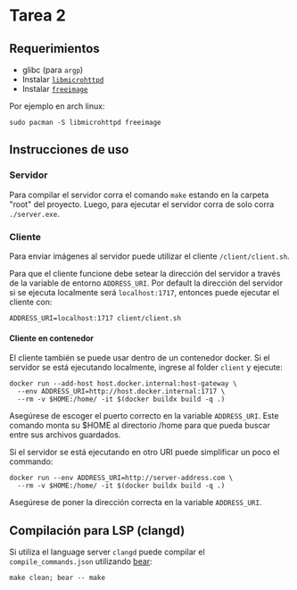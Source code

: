 # Tarea 2

## Requerimientos
- glibc (para `argp`)
- Instalar [`libmicrohttpd`](https://www.gnu.org/software/libmicrohttpd/)
- Instalar [`freeimage`](https://freeimage.sourceforge.io/)

Por ejemplo en arch linux:
```
sudo pacman -S libmicrohttpd freeimage
```

## Instrucciones de uso

### Servidor
Para compilar el servidor corra el comando `make` estando en la carpeta "root" del proyecto. Luego, para ejecutar el servidor corra de solo corra `./server.exe`.

### Cliente
Para enviar imágenes al servidor puede utilizar el cliente `/client/client.sh`.

Para que el cliente funcione debe setear la dirección del servidor a través de la variable de entorno `ADDRESS_URI`.
Por default la dirección del servidor si se ejecuta localmente será `localhost:1717`, entonces puede ejecutar el cliente con:

```
ADDRESS_URI=localhost:1717 client/client.sh
```

#### Cliente en contenedor
El cliente también se puede usar dentro de un contenedor docker.
Si el servidor se está ejecutando localmente, ingrese al folder `client` y ejecute:

```
docker run --add-host host.docker.internal:host-gateway \
  --env ADDRESS_URI=http://host.docker.internal:1717 \
  --rm -v $HOME:/home/ -it $(docker buildx build -q .)
```

Asegúrese de escoger el puerto correcto en la variable `ADDRESS_URI`.
Este comando monta su $HOME al directorio /home para que pueda buscar entre sus archivos guardados.

Si el servidor se está ejecutando en otro URI puede simplificar un poco el commando:
```
docker run --env ADDRESS_URI=http://server-address.com \
  --rm -v $HOME:/home/ -it $(docker buildx build -q .)
```

Asegúrese de poner la dirección correcta en la variable `ADDRESS_URI`.

## Compilación para LSP (clangd)
Si utiliza el language server `clangd` puede compilar el `compile_commands.json` utilizando [bear](https://github.com/rizsotto/Bear):

```
make clean; bear -- make
```
